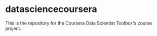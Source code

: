 # datasciencecoursera
This is the repository for the Coursera Data Scientist Toolbox's course project.
